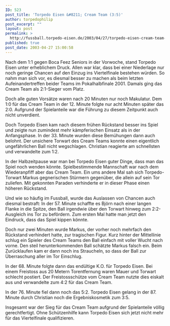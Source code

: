 ```yaml
---
ID: 523
post_title: 'Torpedo Eisen &#8211; Cream Team (3:5)'
author: torpedophilip
post_excerpt: ""
layout: post
permalink: >
  http://fussball.torpedo-eisen.de/2003/04/27/torpedo-eisen-cream-team-35/
published: true
post_date: 2003-04-27 15:00:58
---
```

Nach dem 1:1 gegen Boca Feez Seniors in der Vorwoche, stand Torpedo Eisen unter erheblichem Druck. Allen war klar, dass bei einer Niederlage nur noch geringe Chancen auf den Einzug ins Viertelfinale bestehen würden. So nahm man sich vor, es diesmal besser zu machen als beim letzten Aufeinandertreffen beider Teams im Pokalhalbfinale 2001. Damals ging das Cream Team als 2:1-Sieger vom Platz.

Doch alle guten Vorsätze waren nach 20 Minuten nur noch Makulatur. Dem 1:0 für das Cream Team in der 12. Minute folgte nur acht Minuten später das 2:0. Aufgrund der Spielanteile war die Führung zu diesem Zeitpunkt auch nicht unverdient.

Doch Torpedo Eisen kam nach diesem frühen Rückstand besser ins Spiel und zeigte nun zumindest mehr kämpferischen Einsatz als in der Anfangsphase. In der 33. Minute wurden diese Bemühungen dann auch belohnt. Der unsichere Torwart des Cream Teams konnte einen eigentlich ungefährlichen Ball nicht wegschlagen. Christian reagierte am schnellsten und verwandelte zum 1:2.

In der Halbzeitpause war man bei Torpedo Eisen guter Dinge, dass man das Spiel noch wenden könnte. Spielbestimmende Mannschaft war nach dem Wiederanpfiff aber das Cream Team. Ein ums andere Mal sah sich Torpedo-Torwart Markus gegnerischen Stürmern gegenüber, die allein auf sein Tor zuliefen. Mit gekonnten Paraden verhinderte er in dieser Phase einen höheren Rückstand. 

Und wie so häufig im Fussball, wurde das Auslassen von Chancen auch diesmal bestraft: In der 57. Minute schaffte es Björn nach einer langen Flanke in die Spitze, den Ball irgendwie über den Torwart hinweg zum 2:2-Ausgleich ins Tor zu befördern. Zum ersten Mal hatte man jetzt den Eindruck, dass das Spiel kippen könnte.

Doch nur zwei Minuten wurde Markus, der vorher noch mehrfach den Rückstand verhindert hatte, zur tragischen Figur. Kurz hinter der Mittellinie schlug ein Spieler des Cream Teams den Ball einfach mit voller Wucht nach vorne. Den steil herunterkommenden Ball schätzte Markus falsch ein. Beim Zurücklaufen kam er dann noch ins Straucheln, so dass der Ball zur Überraschung aller im Tor Einschlug.

In der 68. Minute folgte dann das endültige K.O. für Torpedo Eisen. Bei einem Freistoss aus 20 Metern Torentfernung waren Mauer und Torwart schlecht postiert. Der Freistossschütze vom Cream Team nutzte dies eiskalt aus und verwandelte zum 4:2 für das Cream Team.

In der 76. Minute fiel dann noch das 5:2. Torpedo Eisen gelang in der 87. Minute durch Christian noch die Ergebniskosmetik zum 3:5.

Insgesamt war der Sieg für das Cream Team aufgrund der Spielanteile völlig gerechtfertigt. Ohne Schützenhilfe kann Torpedo Eisen sich jetzt nicht mehr für das Viertelfinale qualifizieren.